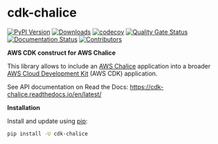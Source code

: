 # cdk-chalice

[![PyPI Version](https://badge.fury.io/py/cdk-chalice.svg)](https://badge.fury.io/py/cdk-chalice)
[![Downloads](https://img.shields.io/pypi/dm/cdk-chalice.svg)](https://pypi.org/project/cdk-chalice/)
[![codecov](https://codecov.io/gh/alexpulver/cdk-chalice/branch/master/graph/badge.svg)](https://codecov.io/gh/alexpulver/cdk-chalice)
[![Quality Gate Status](https://sonarcloud.io/api/project_badges/measure?project=alexpulver_cdk-chalice&metric=alert_status)](https://sonarcloud.io/dashboard?id=alexpulver_cdk-chalice)
[![Documentation Status](https://readthedocs.org/projects/cdk-chalice/badge/?version=latest)](https://cdk-chalice.readthedocs.io/en/latest/?badge=latest)
[![Contributors](https://img.shields.io/github/contributors/alexpulver/cdk-chalice.svg)](https://github.com/alexpulver/cdk-chalice/graphs/contributors)

**AWS CDK construct for AWS Chalice**

This library allows to include an [AWS Chalice](https://chalice.readthedocs.io/en/latest/) 
application into a broader [AWS Cloud Development Kit](https://docs.aws.amazon.com/cdk/latest/guide/home.html)
(AWS CDK) application.

See API documentation on Read the Docs: https://cdk-chalice.readthedocs.io/en/latest/

**Installation**

Install and update using [pip](https://pip.pypa.io/en/stable/installing/):
```bash
pip install -U cdk-chalice
```
